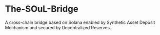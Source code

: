 # The-SOuL-Bridge
A cross-chain bridge based on Solana enabled by Synthetic Asset Deposit Mechanism and secured by Decentralized Reserves.
